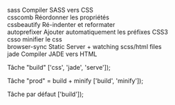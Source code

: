 sass Compiler SASS vers CSS <br/>
csscomb Réordonner les propriétés <br/>
cssbeautify Ré-indenter et reformater <br/>
autoprefixer Ajouter automatiquement les préfixes CSS3 <br/>
csso minifier le css <br/>
browser-sync Static Server + watching scss/html files <br/>
jade Compiler JADE vers HTML <br/>

Tâche "build" ['css', 'jade', 'serve']);

Tâche "prod" = build + minify ['build', 'minify']);

Tâche par défaut ['build']);
